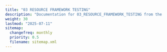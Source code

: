 ```yaml
---
title: "03 RESOURCE FRAMEWORK TESTING"
description: "Documentation for 03_RESOURCE_FRAMEWORK_TESTING from the Ds ex repository."
weight: 30
lastmod: "2025-07-11"
sitemap:
  changefreq: monthly
  priority: 0.5
  filename: sitemap.xml
---
```


